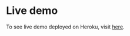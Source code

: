 # Live demo
To see live demo deployed on Heroku, visit [here](https://cupcakes-exercise.herokuapp.com/).